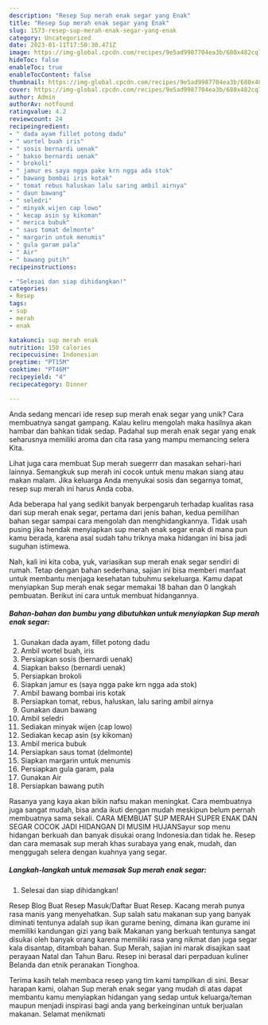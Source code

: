 ```yaml
---
description: "Resep Sup merah enak segar yang Enak"
title: "Resep Sup merah enak segar yang Enak"
slug: 1573-resep-sup-merah-enak-segar-yang-enak
category: Uncategorized
date: 2023-01-11T17:50:30.471Z
image: https://img-global.cpcdn.com/recipes/9e5ad9987704ea3b/680x482cq70/sup-merah-enak-segar-foto-resep-utama.jpg
hideToc: false
enableToc: true
enableTocContent: false
thumbnail: https://img-global.cpcdn.com/recipes/9e5ad9987704ea3b/680x482cq70/sup-merah-enak-segar-foto-resep-utama.jpg
cover: https://img-global.cpcdn.com/recipes/9e5ad9987704ea3b/680x482cq70/sup-merah-enak-segar-foto-resep-utama.jpg
author: Admin
authorAv: notfound
ratingvalue: 4.2
reviewcount: 24
recipeingredient:
- " dada ayam fillet potong dadu"
- " wortel buah iris"
- " sosis bernardi uenak"
- " bakso bernardi uenak"
- " brokoli"
- " jamur es saya ngga pake krn ngga ada stok"
- " bawang bombai iris kotak"
- " tomat rebus haluskan lalu saring ambil airnya"
- " daun bawang"
- " seledri"
- " minyak wijen cap lowo"
- " kecap asin sy kikoman"
- " merica bubuk"
- " saus tomat delmonte"
- " margarin untuk menumis"
- " gula garam pala"
- " Air"
- " bawang putih"
recipeinstructions:

- "Selesai dan siap dihidangkan!"
categories:
- Resep
tags:
- sup
- merah
- enak

katakunci: sup merah enak 
nutrition: 150 calories
recipecuisine: Indonesian
preptime: "PT15M"
cooktime: "PT46M"
recipeyield: "4"
recipecategory: Dinner

---
```





Anda sedang mencari ide resep sup merah enak segar yang unik? Cara membuatnya sangat gampang. Kalau keliru mengolah maka hasilnya akan hambar dan bahkan tidak sedap. Padahal sup merah enak segar yang enak seharusnya memiliki aroma dan cita rasa yang mampu memancing selera Kita.





Lihat juga cara membuat Sup merah suegerrr dan masakan sehari-hari lainnya. Semangkuk sup merah ini cocok untuk menu makan siang atau makan malam. Jika keluarga Anda menyukai sosis dan segarnya tomat, resep sup merah ini harus Anda coba.

Ada beberapa hal yang sedikit banyak berpengaruh terhadap kualitas rasa dari sup merah enak segar, pertama dari jenis bahan, kedua pemilihan bahan segar sampai cara mengolah dan menghidangkannya. Tidak usah pusing jika hendak menyiapkan sup merah enak segar enak di mana pun kamu berada, karena asal sudah tahu triknya maka hidangan ini bisa jadi suguhan istimewa.






Nah, kali ini kita coba, yuk, variasikan sup merah enak segar sendiri di rumah. Tetap dengan bahan sederhana, sajian ini bisa memberi manfaat untuk membantu menjaga kesehatan tubuhmu sekeluarga. Kamu dapat menyiapkan Sup merah enak segar memakai 18 bahan dan 0 langkah pembuatan. Berikut ini cara untuk membuat hidangannya.

<!--inarticleads1-->

##### Bahan-bahan dan bumbu yang dibutuhkan untuk menyiapkan Sup merah enak segar:

1. Gunakan  dada ayam, fillet potong dadu
1. Ambil  wortel buah, iris
1. Persiapkan  sosis (bernardi uenak)
1. Siapkan  bakso (bernardi uenak)
1. Persiapkan  brokoli
1. Siapkan  jamur es (saya ngga pake krn ngga ada stok)
1. Ambil  bawang bombai iris kotak
1. Persiapkan  tomat, rebus, haluskan, lalu saring ambil airnya
1. Gunakan  daun bawang
1. Ambil  seledri
1. Sediakan  minyak wijen (cap lowo)
1. Sediakan  kecap asin (sy kikoman)
1. Ambil  merica bubuk
1. Persiapkan  saus tomat (delmonte)
1. Siapkan  margarin untuk menumis
1. Persiapkan  gula garam, pala
1. Gunakan  Air
1. Persiapkan  bawang putih


Rasanya yang kaya akan bikin nafsu makan meningkat. Cara membuatnya juga sangat mudah, bisa anda ikuti dengan mudah meskipun belum pernah membuatnya sama sekali. CARA MEMBUAT SUP MERAH SUPER ENAK DAN SEGAR COCOK JADI HIDANGAN DI MUSIM HUJANSayur sop menu hidangan berkuah dan banyak disukai orang Indonesia.dan tidak he. Resep dan cara memasak sup merah khas surabaya yang enak, mudah, dan menggugah selera dengan kuahnya yang segar. 

<!--inarticleads2-->

##### Langkah-langkah untuk memasak Sup merah enak segar:


1. Selesai dan siap dihidangkan!

Resep Blog Buat Resep Masuk/Daftar Buat Resep. Kacang merah punya rasa manis yang menyehatkan. Sup salah satu makanan sup yang banyak diminati tentunya adalah sup ikan gurame bening, dimana ikan gurame ini memiliki kandungan gizi yang baik Makanan yang berkuah tentunya sangat disukai oleh banyak orang karena memiliki rasa yang nikmat dan juga segar kala disantap, ditambah bahan. Sup Merah, sajian ini marak disajikan saat perayaan Natal dan Tahun Baru. Resep ini berasal dari perpaduan kuliner Belanda dan etnik peranakan Tionghoa. 

Terima kasih telah membaca resep yang tim kami tampilkan di sini. Besar harapan kami, olahan Sup merah enak segar yang mudah di atas dapat membantu kamu menyiapkan hidangan yang sedap untuk keluarga/teman maupun menjadi inspirasi bagi anda yang berkeinginan untuk berjualan makanan. Selamat menikmati
